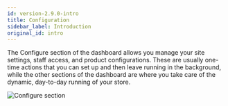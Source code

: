 ```yaml
---
id: version-2.9.0-intro
title: Configuration
sidebar_label: Introduction
original_id: intro
---
```


The Configure section of the dashboard allows you manage your site settings, staff access, and product configurations. These are usually one-time actions that you can set up and then leave running in the background, while the other sections of the dashboard are where you take care of the dynamic, day-to-day running of your store.

![Configure section](assets/dashboard-config/config1.JPG)
